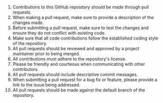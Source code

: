 1. Contributions to this GitHub repository should be made through pull requests.
2. When making a pull request, make sure to provide a description of the changes made.
3. Before submitting a pull request, make sure to test the changes and ensure they do not conflict with existing code.
4. Make sure that all code contributions follow the established coding style of the repository.
5. All pull requests should be reviewed and approved by a project maintainer prior to being merged.
6. All contributions must adhere to the repository's license.
7. Please be friendly and courteous when communicating with other contributors.
8. All pull requests should include descriptive commit messages.
9. When submitting a pull request for a bug fix or feature, please provide a link to the issue being addressed.
10. All pull requests should be made against the default branch of the repository.
